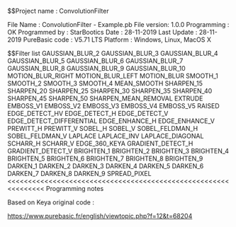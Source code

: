 
$$Project name : ConvolutionFilter

File Name : ConvolutionFilter - Example.pb
File version: 1.0.0
Programming : OK
Programmed by : StarBootics
Date : 28-11-2019
Last Update : 28-11-2019
PureBasic code : V5.71 LTS
Platform : Windows, Linux, MacOS X


$$Filter list
GAUSSIAN_BLUR_2
GAUSSIAN_BLUR_3
GAUSSIAN_BLUR_4
GAUSSIAN_BLUR_5
GAUSSIAN_BLUR_6
GAUSSIAN_BLUR_7
GAUSSIAN_BLUR_8
GAUSSIAN_BLUR_9
GAUSSIAN_BLUR_10
MOTION_BLUR_RIGHT
MOTION_BLUR_LEFT
MOTION_BLUR
SMOOTH_1
SMOOTH_2
SMOOTH_3
SMOOTH_4
MEAN_SMOOTH
SHARPEN_15
SHARPEN_20
SHARPEN_25
SHARPEN_30
SHARPEN_35
SHARPEN_40
SHARPEN_45
SHARPEN_50
SHARPEN_MEAN_REMOVAL
EXTRUDE
EMBOSS_V1
EMBOSS_V2
EMBOSS_V3
EMBOSS_V4
EMBOSS_V5
RAISED
EDGE_DETECT_HV
EDGE_DETECT_H
EDGE_DETECT_V
EDGE_DETECT_DIFFERENTIAL
EDGE_ENHANCE_H
EDGE_ENHANCE_V
PREWITT_H
PREWITT_V
SOBEL_H
SOBEL_V
SOBEL_FELDMAN_H
SOBEL_FELDMAN_V
LAPLACE
LAPLACE_INV
LAPLACE_DIAGONAL
SCHARR_H
SCHARR_V
EDGE_360_KEYA
GRADIENT_DETECT_H
GRADIENT_DETECT_V
BRIGHTEN_1
BRIGHTEN_2
BRIGHTEN_3
BRIGHTEN_4
BRIGHTEN_5
BRIGHTEN_6
BRIGHTEN_7
BRIGHTEN_8
BRIGHTEN_9
DARKEN_1
DARKEN_2
DARKEN_3
DARKEN_4
DARKEN_5
DARKEN_6
DARKEN_7
DARKEN_8
DARKEN_9
SPREAD_PIXEL
<<<<<<<<<<<<<<<<<<<<<<<<<<<<<<<<<<<<<<<<<<<<<<<<<<<<<<<<<<<<<<<
Programming notes

Based on Keya original code :

https://www.purebasic.fr/english/viewtopic.php?f=12&t=68204
